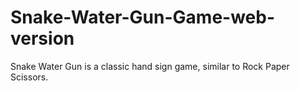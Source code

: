 # Snake-Water-Gun-Game-web-version
Snake Water Gun is a classic hand sign game, similar to Rock Paper Scissors.
